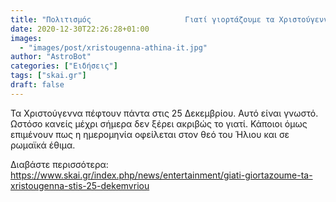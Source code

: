 ```yaml
---
title: "Πολιτισμός                     Γιατί γιορτάζουμε τα Χριστούγεννα στις 25 Δεκεμβρίου"
date: 2020-12-30T22:26:28+01:00
images:
  - "images/post/xristougenna-athina-it.jpg"
author: "AstroBot"
categories: ["Ειδήσεις"]
tags: ["skai.gr"]
draft: false
---
```


Τα Χριστούγεννα πέφτουν πάντα στις 25 Δεκεμβρίου. Αυτό είναι γνωστό. Ωστόσο κανείς μέχρι σήμερα δεν ξέρει ακριβώς το γιατί. Κάποιοι όμως επιμένουν πως η ημερομηνία οφείλεται στον θεό του Ήλιου και σε ρωμαϊκά έθιμα.

Διαβάστε περισσότερα: https://www.skai.gr/index.php/news/entertainment/giati-giortazoume-ta-xristougenna-stis-25-dekemvriou
